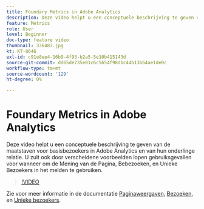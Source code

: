 ```yaml
---
title: Foundary Metrics in Adobe Analytics
description: Deze video helpt u een conceptuele beschrijving te geven van de maatstaven voor basisbezoekers in Adobe Analytics en van hun onderlinge relatie. U zult ook door verscheidene voorbeelden lopen gebruiksgevallen voor wanneer om de Mening van de Pagina, Bebezoeken, en Unieke Bezoekers in het melden te gebruiken.
feature: Metrics
role: User
level: Beginner
doc-type: feature video
thumbnail: 336483.jpg
kt: KT-8646
exl-id: c91e8ee4-16b9-4f93-b2a5-5e10b415143d
source-git-commit: dd65de735e01c6c5654f98dbc44b13b64ae1de0c
workflow-type: tm+mt
source-wordcount: '129'
ht-degree: 0%

---
```


# Foundary Metrics in Adobe Analytics

Deze video helpt u een conceptuele beschrijving te geven van de maatstaven voor basisbezoekers in Adobe Analytics en van hun onderlinge relatie. U zult ook door verscheidene voorbeelden lopen gebruiksgevallen voor wanneer om de Mening van de Pagina, Bebezoeken, en Unieke Bezoekers in het melden te gebruiken.

>[!VIDEO](https://video.tv.adobe.com/v/3437871/?quality=12&learn=on&captions=dut)

Zie voor meer informatie in de documentatie [Paginaweergaven](https://experienceleague.adobe.com/docs/analytics/components/metrics/page-views.html?lang=nl-NL), [Bezoeken](https://experienceleague.adobe.com/docs/analytics/components/metrics/visits.html?lang=nl-NL), en [Unieke bezoekers](https://experienceleague.adobe.com/docs/analytics/components/metrics/unique-visitors.html?lang=nl-NL).
